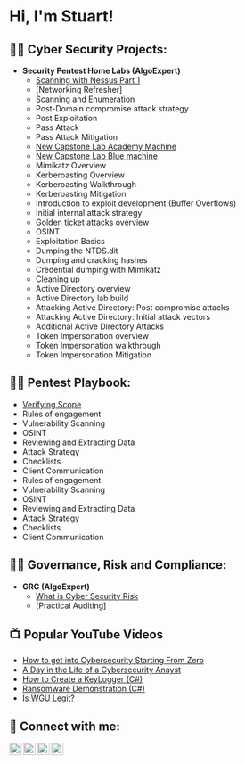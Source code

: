 <h1>Hi, I'm Stuart! 

<h2>👨‍💻 Cyber Security Projects:</h2>

- <b>Security Pentest Home Labs (AlgoExpert)</b>
  - [Scanning with Nessus Part 1](https://github.com/sturich/Scanning-With-Nessus)
  - [Networking Refresher]
  - [Scanning and Enumeration](https://github.com/sturich/Scanning-Enumeration)
  - Post-Domain compromise attack strategy
  - Post Exploitation
  - Pass Attack
  - Pass Attack Mitigation
  - [New Capstone Lab Academy Machine](https://github.com/sturich/New-Capstone-Acadamy-Machine)
  - [New Capstone Lab Blue machine](https://github.com/sturich/New-Capstone-Lab-Blue-Machine-)
  - Mimikatz Overview
  - Kerberoasting Overview
  - Kerberoasting Walkthrough
  - Kerberoasting Mitigation
  - Introduction to exploit development (Buffer Overflows)
  - Initial internal attack strategy
  - Golden ticket attacks overview
  - OSINT
  - Exploitation Basics
  - Dumping the NTDS.dit
  - Dumping and cracking hashes
  - Credential dumping with Mimikatz
  - Cleaning up
  - Active Directory overview
  - Active Directory lab build
  - Attacking Active Directory: Post compromise attacks
  - Attacking Active Directory: Initial attack vectors
  - Additional Active Directory Attacks
  - Token Impersonation overview
  - Token Impersonation walkthrough
  - Token Impersonation Mitigation

<h2>👨‍💻 Pentest Playbook:</h2>

 - [Verifying Scope](https://github.com/joshmadakor1/Algorithms-Practice)
 - Rules of engagement
 - Vulnerability Scanning
 - OSINT
 - Reviewing and Extracting Data
 - Attack Strategy
 - Checklists
 - Client Communication
  - Rules of engagement
  - Vulnerability Scanning
  - OSINT
  - Reviewing and Extracting Data
  - Attack Strategy
  - Checklists
  - Client Communication
  
 <h2>👨‍💻 Governance, Risk and Compliance:</h2>

- <b>GRC (AlgoExpert)</b>
  - [What is Cyber Security Risk](https://github.com/joshmadakor1/Algorithms-Practice)
  - [Practical Auditing]
 

<h2>📺 Popular YouTube Videos</h2>

- [How to get into Cybersecurity Starting From Zero](https://www.youtube.com/watch?v=a83ASGn_V_s)
- [A Day in the Life of a Cybersecurity Anayst](https://www.youtube.com/watch?v=uHy3oM7NnoU)
- [How to Create a KeyLogger (C#)](https://www.youtube.com/watch?v=N-L9hklSlNk)
- [Ransomware Demonstration (C#)](https://www.youtube.com/watch?v=OfvdQeh79s0)
- [Is WGU Legit?](https://www.youtube.com/watch?v=E2MwRWxDBkA)

<h2> 🤳 Connect with me:</h2>

[<img align="left" alt="JoshMadakor | YouTube" width="22px" src="https://cdn.jsdelivr.net/npm/simple-icons@v3/icons/youtube.svg" />][youtube]
[<img align="left" alt="JoshMadakor | Twitter" width="22px" src="https://cdn.jsdelivr.net/npm/simple-icons@v3/icons/twitter.svg" />][twitter]
[<img align="left" alt="JoshMadakor | LinkedIn" width="22px" src="https://cdn.jsdelivr.net/npm/simple-icons@v3/icons/linkedin.svg" />][linkedin]
[<img align="left" alt="JoshMadakor | Instagram" width="22px" src="https://cdn.jsdelivr.net/npm/simple-icons@v3/icons/instagram.svg" />][instagram]

[twitter]: https://twitter.com/joshmadakor
[youtube]: https://www.youtube.com/c/joshmadakor
[instagram]: https://www.instagram.com/joshmadakor/
[linkedin]: https://linkedin.com/in/joshmadakor

<!--
**joshmadakor1/joshmadakor1** is a ✨ _special_ ✨ repository because its `README.md` (this file) appears on your GitHub profile.

Here are some ideas to get you started:

- 🔭 I’m currently working on ...
- 🌱 I’m currently learning ...
- 👯 I’m looking to collaborate on ...
- 🤔 I’m looking for help with ...
- 💬 Ask me about ...
- 📫 How to reach me: ...
- 😄 Pronouns: ...
- ⚡ Fun fact: ...
-->
